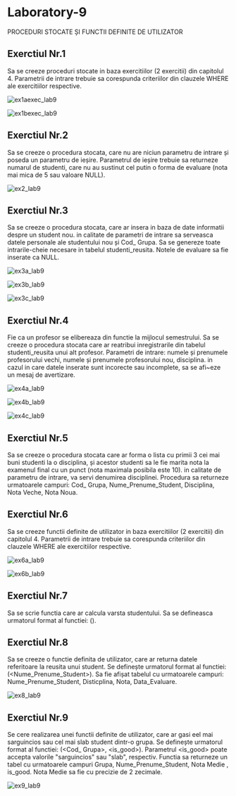 # Laboratory-9
PROCEDURI STOCATE ȘI FUNCTII DEFINITE DE UTILIZATOR
## Exerctiul Nr.1
Sa se creeze proceduri stocate in baza exercitiilor (2 exercitii) din capitolul 4. Parametrii de
intrare trebuie sa corespunda criteriilor din clauzele WHERE ale exercitiilor respective.

![ex1aexec_lab9](https://user-images.githubusercontent.com/33803222/49339080-e1185280-f634-11e8-90f1-385caf2dd2d0.PNG)

![ex1bexec_lab9](https://user-images.githubusercontent.com/33803222/49339081-e2e21600-f634-11e8-95b0-67637c212460.PNG)

## Exerctiul Nr.2
Sa se creeze o procedura stocata, care nu are niciun parametru de intrare și poseda un
parametru de ieșire. Parametrul de ieșire trebuie sa returneze numarul de studenti, care nu au
sustinut cel putin o forma de evaluare (nota mai mica de 5 sau valoare NULL).

![ex2_lab9](https://user-images.githubusercontent.com/33803222/49340134-67886080-f644-11e8-98bf-2c52223bd0a3.PNG)

## Exerctiul Nr.3
Sa se creeze o procedura stocata, care ar insera in baza de date informatii despre un student
nou. in calitate de parametri de intrare sa serveasca datele personale ale studentului nou și
Cod_ Grupa. Sa se genereze toate intrarile-cheie necesare in tabelul studenti_reusita. Notele
de evaluare sa fie inserate ca NULL.

![ex3a_lab9](https://user-images.githubusercontent.com/33803222/49340675-14b2a700-f64c-11e8-8900-5a522299f48a.PNG)

![ex3b_lab9](https://user-images.githubusercontent.com/33803222/49340677-17150100-f64c-11e8-8ebd-c208068811f3.PNG)

![ex3c_lab9](https://user-images.githubusercontent.com/33803222/49340678-19775b00-f64c-11e8-9180-d37161a741e8.PNG)

## Exerctiul Nr.4
Fie ca un profesor se elibereaza din functie la mijlocul semestrului. Sa se creeze o procedura
stocata care ar reatribui inregistrarile din tabelul studenti_reusita unui alt profesor. Parametri
de intrare: numele și prenumele profesorului vechi, numele și prenumele profesorului nou,
disciplina. in cazul in care datele inserate sunt incorecte sau incomplete, sa se afi~eze un
mesaj de avertizare.

![ex4a_lab9](https://user-images.githubusercontent.com/33803222/49454065-1667a080-f7ed-11e8-801d-9435d42c24ea.PNG)

![ex4b_lab9](https://user-images.githubusercontent.com/33803222/49454072-18316400-f7ed-11e8-91a0-710726f4a02a.PNG)

![ex4c_lab9](https://user-images.githubusercontent.com/33803222/49454076-19fb2780-f7ed-11e8-9de0-ec988349a91e.PNG)

## Exerctiul Nr.5
Sa se creeze o procedura stocata care ar forma o lista cu primii 3 cei mai buni studenti la o
disciplina, și acestor studenti sa le fie marita nota la examenul final cu un punct (nota
maximala posibila este 10). in calitate de parametru de intrare, va servi denumirea disciplinei.
Procedura sa returneze urmatoarele campuri: Cod_ Grupa, Nume_Prenume_Student,
Disciplina, Nota Veche, Nota Noua.



## Exerctiul Nr.6
Sa se creeze functii definite de utilizator in baza exercitiilor (2 exercitii) din capitolul 4.
Parametrii de intrare trebuie sa corespunda criteriilor din clauzele WHERE ale exercitiilor
respective.

![ex6a_lab9](https://user-images.githubusercontent.com/33803222/49473959-192dba00-f81c-11e8-80fa-77a4c6589d0d.PNG)

![ex6b_lab9](https://user-images.githubusercontent.com/33803222/49473961-1b901400-f81c-11e8-8a78-f1e7e5689eac.PNG)

## Exerctiul Nr.7
Sa se scrie functia care ar calcula varsta studentului. Sa se defineasca urmatorul format al
functiei: <nume Juncfie>(<Data _ Nastere _Student>).

## Exerctiul Nr.8
Sa se creeze o functie definita de utilizator, care ar returna datele referitoare la reusita unui
student. Se definește urmatorul format al functiei: <nume Juncfie>
(<Nume_Prenume_Student>). Sa fie afișat tabelul cu urmatoarele campuri:
Nume_Prenume_Student, Disticplina, Nota, Data_Evaluare.
  
![ex8_lab9](https://user-images.githubusercontent.com/33803222/49734916-6da6be80-fc8e-11e8-8809-4430f26ebbfd.PNG)

## Exerctiul Nr.9
Se cere realizarea unei functii definite de utilizator, care ar gasi eel mai sarguincios sau cel
mai slab student dintr-o grupa. Se definește urmatorul format al functiei: <numeJuncfie>
(<Cod_ Grupa>, <is_good>). Parametrul <is_good> poate accepta valorile "sarguincios" sau
"slab", respectiv. Functia sa returneze un tabel cu urmatoarele campuri Grupa,
Nume_Prenume_Student, Nota Medie , is_good. Nota Medie sa fie cu precizie de 2
zecimale.
  
![ex9_lab9](https://user-images.githubusercontent.com/33803222/49734922-70a1af00-fc8e-11e8-8559-4355f375c7a5.PNG)



